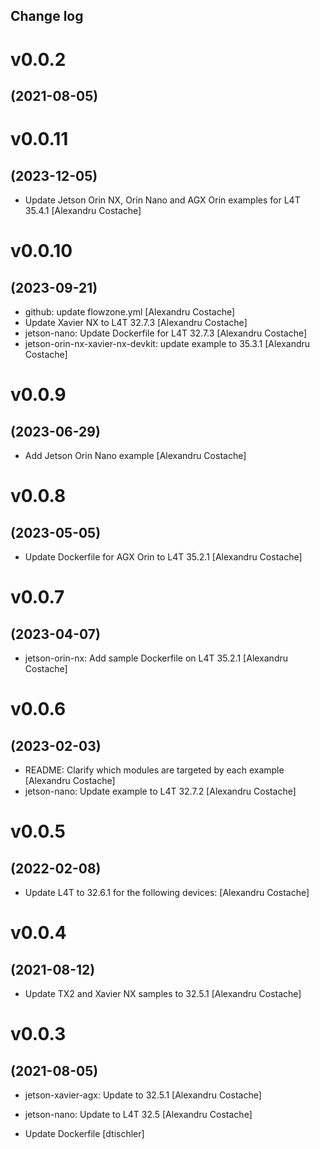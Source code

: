 Change log
-----------

# v0.0.2
## (2021-08-05)

# v0.0.11
## (2023-12-05)

* Update Jetson Orin NX, Orin Nano and AGX Orin examples for L4T 35.4.1 [Alexandru Costache]

# v0.0.10
## (2023-09-21)

* github: update flowzone.yml [Alexandru Costache]
* Update Xavier NX to L4T 32.7.3 [Alexandru Costache]
* jetson-nano: Update Dockerfile for L4T 32.7.3 [Alexandru Costache]
* jetson-orin-nx-xavier-nx-devkit: update example to 35.3.1 [Alexandru Costache]

# v0.0.9
## (2023-06-29)

* Add Jetson Orin Nano example [Alexandru Costache]

# v0.0.8
## (2023-05-05)

* Update Dockerfile for AGX Orin to L4T 35.2.1 [Alexandru Costache]

# v0.0.7
## (2023-04-07)

* jetson-orin-nx: Add sample Dockerfile on L4T 35.2.1 [Alexandru Costache]

# v0.0.6
## (2023-02-03)

* README: Clarify which modules are targeted by each example [Alexandru Costache]
* jetson-nano: Update example to L4T 32.7.2 [Alexandru Costache]

# v0.0.5
## (2022-02-08)

* Update L4T to 32.6.1 for the following devices: [Alexandru Costache]

# v0.0.4
## (2021-08-12)

* Update TX2 and Xavier NX samples to 32.5.1 [Alexandru Costache]

# v0.0.3
## (2021-08-05)

* jetson-xavier-agx: Update to 32.5.1 [Alexandru Costache]

* jetson-nano: Update to L4T 32.5 [Alexandru Costache]
* Update Dockerfile [dtischler]
